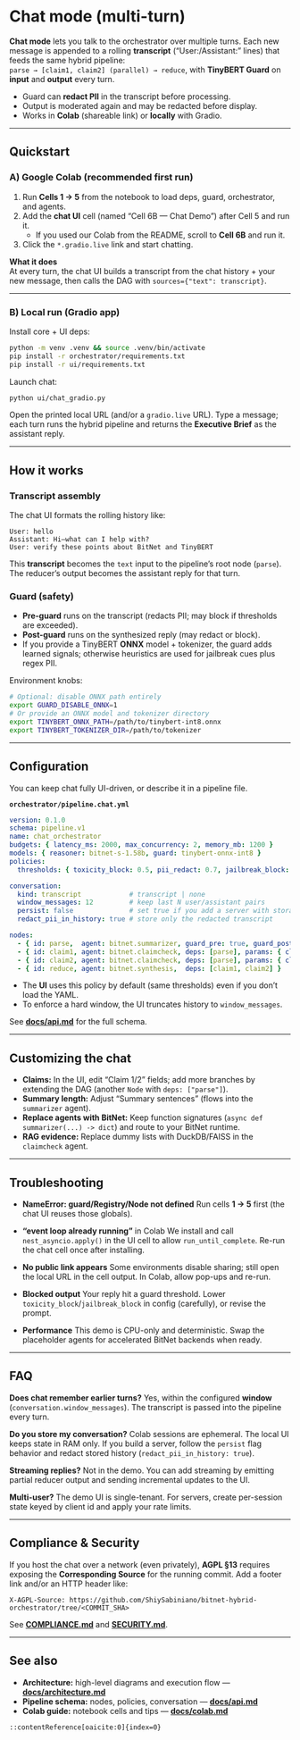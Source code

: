 # Chat mode (multi-turn)

**Chat mode** lets you talk to the orchestrator over multiple turns. Each new message is appended to a rolling **transcript** (“User:/Assistant:” lines) that feeds the same hybrid pipeline:  
`parse → [claim1, claim2] (parallel) → reduce`, with **TinyBERT Guard** on **input** and **output** every turn.

- Guard can **redact PII** in the transcript before processing.
- Output is moderated again and may be redacted before display.
- Works in **Colab** (shareable link) or **locally** with Gradio.

---

## Quickstart

### A) Google Colab (recommended first run)

1. Run **Cells 1 → 5** from the notebook to load deps, guard, orchestrator, and agents.  
2. Add the **chat UI** cell (named “Cell 6B — Chat Demo”) after Cell 5 and run it.  
   - If you used our Colab from the README, scroll to **Cell 6B** and run it.
3. Click the `*.gradio.live` link and start chatting.

**What it does**  
At every turn, the chat UI builds a transcript from the chat history + your new message, then calls the DAG with `sources={"text": transcript}`.

---

### B) Local run (Gradio app)

Install core + UI deps:
```bash
python -m venv .venv && source .venv/bin/activate
pip install -r orchestrator/requirements.txt
pip install -r ui/requirements.txt
````

Launch chat:

```bash
python ui/chat_gradio.py
```

Open the printed local URL (and/or a `gradio.live` URL). Type a message; each turn runs the hybrid pipeline and returns the **Executive Brief** as the assistant reply.

---

## How it works

### Transcript assembly

The chat UI formats the rolling history like:

```
User: hello
Assistant: Hi—what can I help with?
User: verify these points about BitNet and TinyBERT
```

This **transcript** becomes the `text` input to the pipeline’s root node (`parse`). The reducer’s output becomes the assistant reply for that turn.

### Guard (safety)

* **Pre-guard** runs on the transcript (redacts PII; may block if thresholds are exceeded).
* **Post-guard** runs on the synthesized reply (may redact or block).
* If you provide a TinyBERT **ONNX** model + tokenizer, the guard adds learned signals; otherwise heuristics are used for jailbreak cues plus regex PII.

Environment knobs:

```bash
# Optional: disable ONNX path entirely
export GUARD_DISABLE_ONNX=1
# Or provide an ONNX model and tokenizer directory
export TINYBERT_ONNX_PATH=/path/to/tinybert-int8.onnx
export TINYBERT_TOKENIZER_DIR=/path/to/tokenizer
```

---

## Configuration

You can keep chat fully UI-driven, or describe it in a pipeline file.

**`orchestrator/pipeline.chat.yml`**

```yaml
version: 0.1.0
schema: pipeline.v1
name: chat_orchestrator
budgets: { latency_ms: 2000, max_concurrency: 2, memory_mb: 1200 }
models: { reasoner: bitnet-s-1.58b, guard: tinybert-onnx-int8 }
policies:
  thresholds: { toxicity_block: 0.5, pii_redact: 0.7, jailbreak_block: 0.6 }

conversation:
  kind: transcript            # transcript | none
  window_messages: 12         # keep last N user/assistant pairs
  persist: false              # set true if you add a server with storage
  redact_pii_in_history: true # store only the redacted transcript

nodes:
  - { id: parse,  agent: bitnet.summarizer, guard_pre: true, guard_post: true, params: { max_sentences: 3 } }
  - { id: claim1, agent: bitnet.claimcheck, deps: [parse], params: { claim: "BitNet uses 1.58-bit weights" } }
  - { id: claim2, agent: bitnet.claimcheck, deps: [parse], params: { claim: "TinyBERT is effective for classification" } }
  - { id: reduce, agent: bitnet.synthesis,  deps: [claim1, claim2] }
```

* The **UI** uses this policy by default (same thresholds) even if you don’t load the YAML.
* To enforce a hard window, the UI truncates history to `window_messages`.

See **[docs/api.md](./api.md)** for the full schema.

---

## Customizing the chat

* **Claims:** In the UI, edit “Claim 1/2” fields; add more branches by extending the DAG (another `Node` with `deps: ["parse"]`).
* **Summary length:** Adjust “Summary sentences” (flows into the `summarizer` agent).
* **Replace agents with BitNet:** Keep function signatures (`async def summarizer(...) -> dict`) and route to your BitNet runtime.
* **RAG evidence:** Replace dummy lists with DuckDB/FAISS in the `claimcheck` agent.

---

## Troubleshooting

* **NameError: guard/Registry/Node not defined**
  Run cells **1 → 5** first (the chat UI reuses those globals).

* **“event loop already running”** in Colab
  We install and call `nest_asyncio.apply()` in the UI cell to allow `run_until_complete`. Re-run the chat cell once after installing.

* **No public link appears**
  Some environments disable sharing; still open the local URL in the cell output. In Colab, allow pop-ups and re-run.

* **Blocked output**
  Your reply hit a guard threshold. Lower `toxicity_block`/`jailbreak_block` in config (carefully), or revise the prompt.

* **Performance**
  This demo is CPU-only and deterministic. Swap the placeholder agents for accelerated BitNet backends when ready.

---

## FAQ

**Does chat remember earlier turns?**
Yes, within the configured **window** (`conversation.window_messages`). The transcript is passed into the pipeline every turn.

**Do you store my conversation?**
Colab sessions are ephemeral. The local UI keeps state in RAM only. If you build a server, follow the `persist` flag behavior and redact stored history (`redact_pii_in_history: true`).

**Streaming replies?**
Not in the demo. You can add streaming by emitting partial reducer output and sending incremental updates to the UI.

**Multi-user?**
The demo UI is single-tenant. For servers, create per-session state keyed by client id and apply your rate limits.

---

## Compliance & Security

If you host the chat over a network (even privately), **AGPL §13** requires exposing the **Corresponding Source** for the running commit. Add a footer link and/or an HTTP header like:

```
X-AGPL-Source: https://github.com/ShiySabiniano/bitnet-hybrid-orchestrator/tree/<COMMIT_SHA>
```

See **[COMPLIANCE.md](../COMPLIANCE.md)** and **[SECURITY.md](../SECURITY.md)**.

---

## See also

* **Architecture:** high-level diagrams and execution flow — **[docs/architecture.md](./architecture.md)**
* **Pipeline schema:** nodes, policies, conversation — **[docs/api.md](./api.md)**
* **Colab guide:** notebook cells and tips — **[docs/colab.md](./colab.md)**

```
::contentReference[oaicite:0]{index=0}
```
